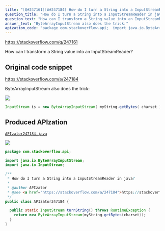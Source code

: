 ```yaml
---
title: "[Q#247161][A#247184] How do I turn a String into a InputStreamReader in java?"
question_title: "How do I turn a String into a InputStreamReader in java?"
question_text: "How can I transform a String value into an InputStreamReader?"
answer_text: "ByteArrayInputStream also does the trick:"
apization_code: "package com.stackoverflow.api;  import java.io.ByteArrayInputStream; import java.io.InputStream;  /**  * How do I turn a String into a InputStreamReader in java?  *  * @author APIzator  * @see <a href=\"https://stackoverflow.com/a/247184\">https://stackoverflow.com/a/247184</a>  */ public class APIzator247184 {    public static InputStream turnString() throws RuntimeException {     return new ByteArrayInputStream(myString.getBytes(charset));   } }"
---
```


https://stackoverflow.com/q/247161

How can I transform a String value into an InputStreamReader?



## Original code snippet

https://stackoverflow.com/a/247184

ByteArrayInputStream also does the trick:

<div class="code-logo"><img src="/stackoverflow.png" /></div>

```java
InputStream is = new ByteArrayInputStream( myString.getBytes( charset ) );
```

## Produced APIzation

[`APIzator247184.java`](https://github.com/pasqualesalza/apization-temp-data/raw/master/search/APIzator247184.java)

<div class="code-logo"><img src="/apizator.png" /></div>

```java
package com.stackoverflow.api;

import java.io.ByteArrayInputStream;
import java.io.InputStream;

/**
 * How do I turn a String into a InputStreamReader in java?
 *
 * @author APIzator
 * @see <a href="https://stackoverflow.com/a/247184">https://stackoverflow.com/a/247184</a>
 */
public class APIzator247184 {

  public static InputStream turnString() throws RuntimeException {
    return new ByteArrayInputStream(myString.getBytes(charset));
  }
}

```